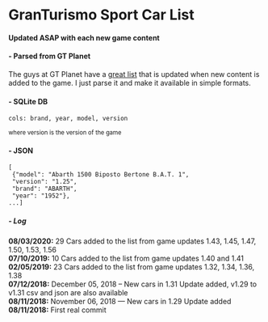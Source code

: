 # GranTurismo Sport Car List
#### Updated ASAP with each new game content

#### - Parsed from GT Planet
The guys at GT Planet have a [great list](https://www.gtplanet.net/gran-turismo-sport-car-list/) that is updated when new content is added to the game. I just parse it and make it available in simple formats.


#### - SQLite DB

    cols: brand, year, model, version
<small>where version is the version of the game</small>

#### - JSON

    [
     {"model": "Abarth 1500 Biposto Bertone B.A.T. 1", 
     "version": "1.25", 
     "brand": "ABARTH", 
     "year": "1952"}, 
    ...]

##### - Log

**08/03/2020:** 29 Cars added to the list from game updates 1.43, 1.45, 1.47, 1.50, 1.53, 1.56  
**07/10/2019:** 10 Cars added to the list from game updates 1.40 and 1.41  
**02/05/2019:** 23 Cars added to the list from game updates 1.32, 1.34, 1.36, 1.38  
**07/12/2018:** December 05, 2018 – New cars in 1.31 Update added, v1.29 to v1.31 csv and json are also available  
**08/11/2018:** November 06, 2018 — New cars in 1.29 Update added  
**08/11/2018:** First real commit  
